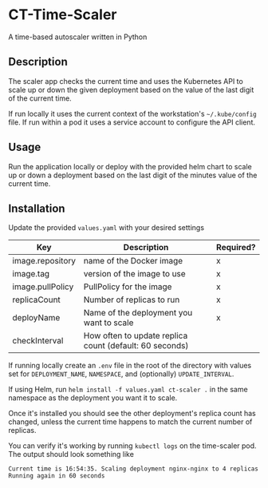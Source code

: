 # CT-Time-Scaler
A time-based autoscaler written in Python

## Description
The scaler app checks the current time and uses the Kubernetes API to scale up
or down the given deployment based on the value of the last digit of the current time.

If run locally it uses the current context of the workstation's `~/.kube/config` file. If run within a pod it uses a service account to configure the API client.

## Usage
Run the application locally or deploy with the provided helm chart to
scale up or down a deployment based on the last digit of the minutes value
of the current time.

## Installation
Update the provided `values.yaml` with your desired settings

| Key | Description | Required? |
|-----|-------------|-----------|
| image.repository | name of the Docker image | x |
| image.tag | version of the image to use | x |
| image.pullPolicy | PullPolicy for the image | x |
| replicaCount | Number of replicas to run | x |
| deployName | Name of the deployment you want to scale | x |
| checkInterval | How often to update replica count (default: 60 seconds) | |

If running locally create an `.env` file in the root of the directory with values
set for `DEPLOYMENT_NAME`, `NAMESPACE`, and (optionally) `UPDATE_INTERVAL`.

If using Helm, run `helm install -f values.yaml ct-scaler .` in the same namespace as the deployment you want it to scale. 

Once it's installed you should see the other deployment's replica count has changed, unless the current time happens to match the current number of replicas.

You can verify it's working by running `kubectl logs` on the time-scaler pod. The output should look something like
```
Current time is 16:54:35. Scaling deployment nginx-nginx to 4 replicas
Running again in 60 seconds
```